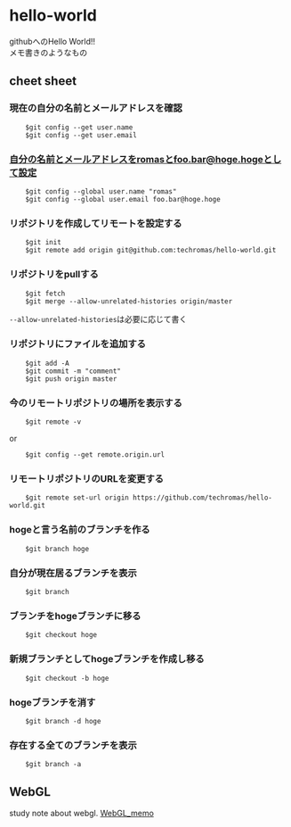 # hello-world

githubへのHello World!!  
メモ書きのようなもの

## cheet sheet

### 現在の自分の名前とメールアドレスを確認
```
    $git config --get user.name
    $git config --get user.email
```

### 自分の名前とメールアドレスをromasとfoo.bar@hoge.hogeとして設定
```
    $git config --global user.name "romas"
    $git config --global user.email foo.bar@hoge.hoge
```

### リポジトリを作成してリモートを設定する
```  
    $git init
    $git remote add origin git@github.com:techromas/hello-world.git
```

### リポジトリをpullする
```
    $git fetch
    $git merge --allow-unrelated-histories origin/master
```
``--allow-unrelated-histories``は必要に応じて書く

### リポジトリにファイルを追加する
```
    $git add -A
    $git commit -m "comment"
    $git push origin master
```

### 今のリモートリポジトリの場所を表示する
```
    $git remote -v
```
or
```
    $git config --get remote.origin.url
```

### リモートリポジトリのURLを変更する
```    
    $git remote set-url origin https://github.com/techromas/hello-world.git
```

### hogeと言う名前のブランチを作る
```    
    $git branch hoge
```

### 自分が現在居るブランチを表示
```    
    $git branch
```

### ブランチをhogeブランチに移る
```
    $git checkout hoge
```

### 新規ブランチとしてhogeブランチを作成し移る
```
    $git checkout -b hoge
```

### hogeブランチを消す
```
    $git branch -d hoge
```

### 存在する全てのブランチを表示
```
    $git branch -a
```

## WebGL

study note about webgl. [WebGL_memo](WebGL/memo.md)
